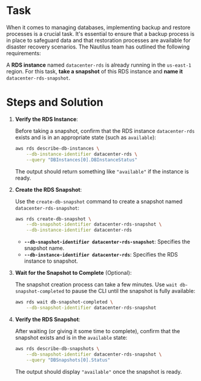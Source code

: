 # Task

When it comes to managing databases, implementing backup and restore processes is a crucial task. It's essential to ensure that a backup process is in place to safeguard data and that restoration processes are available for disaster recovery scenarios. The Nautilus team has outlined the following requirements:

A **RDS instance** named `datacenter-rds` is already running in the `us-east-1` region. For this task, **take a snapshot** of this RDS instance and **name it** `datacenter-rds-snapshot`.

# Steps and Solution

1. **Verify the RDS Instance**:

    Before taking a snapshot, confirm that the RDS instance `datacenter-rds` exists and is in an appropriate state (such as `available`):

    ```bash
    aws rds describe-db-instances \
        --db-instance-identifier datacenter-rds \
        --query "DBInstances[0].DBInstanceStatus"
    ```

    The output should return something like `"available"` if the instance is ready.

2. **Create the RDS Snapshot**:

    Use the `create-db-snapshot` command to create a snapshot named `datacenter-rds-snapshot`:

    ```bash
    aws rds create-db-snapshot \
        --db-snapshot-identifier datacenter-rds-snapshot \
        --db-instance-identifier datacenter-rds
    ```

    - **`--db-snapshot-identifier datacenter-rds-snapshot`**: Specifies the snapshot name.
    - **`--db-instance-identifier datacenter-rds`**: Specifies the RDS instance to snapshot.

3. **Wait for the Snapshot to Complete** (Optional):

    The snapshot creation process can take a few minutes. Use `wait db-snapshot-completed` to pause the CLI until the snapshot is fully available:

    ```bash
    aws rds wait db-snapshot-completed \
        --db-snapshot-identifier datacenter-rds-snapshot
    ```

4. **Verify the RDS Snapshot**:

    After waiting (or giving it some time to complete), confirm that the snapshot exists and is in the `available` state:

    ```bash
    aws rds describe-db-snapshots \
        --db-snapshot-identifier datacenter-rds-snapshot \
        --query "DBSnapshots[0].Status"
    ```

    The output should display `"available"` once the snapshot is ready.
